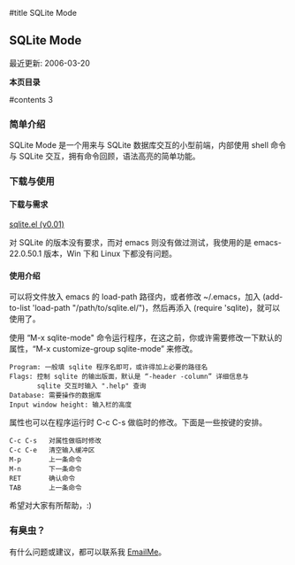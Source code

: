 
#title SQLite Mode

## SQLite Mode

最近更新: 2006-03-20

**本页目录**

#contents 3

### 简单介绍


SQLite Mode 是一个用来与 SQLite 数据库交互的小型前端，内部使用 shell 命令与 SQLite 交互，拥有命令回顾，语法高亮的简单功能。

### 下载与使用

#### 下载与需求

[sqlite.el (v0.01)](code#sqlite.el.tar.gz)

对 SQLite 的版本没有要求，而对 emacs 则没有做过测试，我使用的是 emacs-22.0.50.1 版本，Win 下和 Linux 下都没有问题。

#### 使用介绍

可以将文件放入 emacs 的 load-path 路径内，或者修改 ~/.emacs，加入 (add-to-list 'load-path "/path/to/sqlite.el/")，然后再添入 (require 'sqlite)，就可以使用了。

使用 “M-x sqlite-mode" 命令运行程序，在这之前，你或许需要修改一下默认的属性，“M-x customize-group sqlite-mode” 来修改。

```example
Program: 一般填 sqlite 程序名即可，或许得加上必要的路径名
Flags: 控制 sqlite 的输出版面，默认是 “-header -column” 详细信息与
       sqlite 交互时输入 ".help" 查询
Database: 需要操作的数据库
Input window height: 输入栏的高度
```

属性也可以在程序运行时 C-c C-s 做临时的修改。下面是一些按键的安排。

```example
C-c C-s   对属性做临时修改
C-c C-e   清空输入缓冲区
M-p       上一条命令
M-n       下一条命令
RET       确认命令
TAB       上一条命令
```

希望对大家有所帮助，:)
### 有臭虫？

有什么问题或建议，都可以联系我 <a class="nonexistent" href="mailto:suchaaa@gmail.com">EmailMe</a>。
